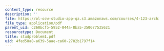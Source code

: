 ```yaml
---
content_type: resource
description: ''
file: https://ol-ocw-studio-app-qa.s3.amazonaws.com/courses/4-123-architectural-design-level-i-perceptions-and-processes-fall-2003/4fed58a8a6395aaeca602782b1797f14_studproblem1.pdf
file_type: application/pdf
parent_uid: c260bcfb-5952-044a-8ba5-350677535621
resourcetype: Document
title: studproblem1.pdf
uid: 4fed58a8-a639-5aae-ca60-2782b1797f14
---
```

